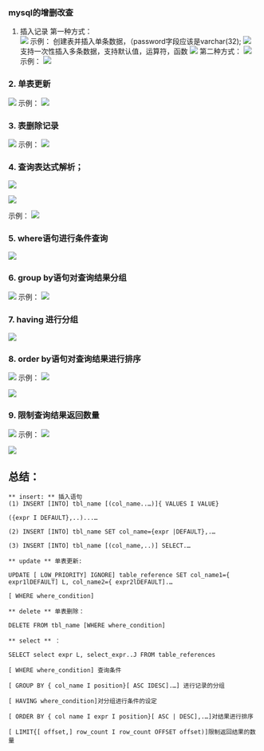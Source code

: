 ###  mysql的增删改查
1. 插入记录
   第一种方式：      
![](https://user-gold-cdn.xitu.io/2019/4/4/169e76ab23e142a0?w=1442&h=326&f=png&s=130443)
示例：
创建表并插入单条数据，（password字段应该是varchar(32);
![](https://user-gold-cdn.xitu.io/2019/4/4/169e89ed4274048a?w=962&h=1256&f=png&s=154109)
支持一次性插入多条数据，支持默认值，运算符，函数
![](https://user-gold-cdn.xitu.io/2019/4/4/169e8a1c1d003289?w=2154&h=1112&f=png&s=176788)
    第二种方式：
![](https://user-gold-cdn.xitu.io/2019/4/8/169fae40b1b2aef9?w=1736&h=520&f=png&s=194008)
示例：
![](https://user-gold-cdn.xitu.io/2019/4/8/169fae6d61296f79?w=635&h=406&f=png&s=48529)
### 2. 单表更新
![](https://user-gold-cdn.xitu.io/2019/4/8/169fae8685ebef27?w=1656&h=820&f=png&s=250954)
示例：
![](https://user-gold-cdn.xitu.io/2019/4/8/169faf2b88b48d96?w=737&h=978&f=png&s=129055)
### 3. 表删除记录
![](https://user-gold-cdn.xitu.io/2019/4/8/169faf320c33aecd?w=1644&h=400&f=png&s=103891)
示例：
![](https://user-gold-cdn.xitu.io/2019/4/8/169faf748b61a723?w=570&h=288&f=png&s=33202)

### 4. 查询表达式解析；
![](https://user-gold-cdn.xitu.io/2019/4/8/169faf7bcf33822e?w=1526&h=938&f=png&s=384074)

![](https://user-gold-cdn.xitu.io/2019/4/8/169faf9c3d46af0d?w=1438&h=780&f=png&s=386350)

示例：
![](https://user-gold-cdn.xitu.io/2019/4/8/169fafeed881c428?w=484&h=563&f=png&s=40792)

### 5. where语句进行条件查询


![](https://user-gold-cdn.xitu.io/2019/4/8/169fb0004e148bc2?w=1454&h=696&f=png&s=225287)

### 6. group by语句对查询结果分组
![](https://user-gold-cdn.xitu.io/2019/4/8/169fb015c719f4b0?w=1450&h=604&f=png&s=161706)
示例：
![](https://user-gold-cdn.xitu.io/2019/4/8/169fb08122bbf280?w=599&h=473&f=png&s=44440)

### 7. having 进行分组

![](https://user-gold-cdn.xitu.io/2019/4/8/169fb0b43cff669e?w=1386&h=562&f=png&s=101542)

### 8. order by语句对查询结果进行排序
![](https://user-gold-cdn.xitu.io/2019/4/8/169fb87729864144?w=1466&h=588&f=png&s=156399)
示例：
![](https://user-gold-cdn.xitu.io/2019/4/8/169fb8bf47608998?w=594&h=544&f=png&s=65519)

![](https://user-gold-cdn.xitu.io/2019/4/8/169fb8d9d09706de?w=568&h=560&f=png&s=68548)

### 9. 限制查询结果返回数量
![](https://user-gold-cdn.xitu.io/2019/4/8/169fb8e1686d180c?w=1504&h=592&f=png&s=142211)
示例：
![](https://user-gold-cdn.xitu.io/2019/4/8/169fb91d08a0afa3?w=561&h=945&f=png&s=109627)

![](https://user-gold-cdn.xitu.io/2019/4/8/169fb9a6f3a02549?w=648&h=439&f=png&s=63067)


## 总结：
```
** insert: ** 插入语句
(1) INSERT [INTO] tbl_name [(col_name..…)]{ VALUES I VALUE}

({expr I DEFAULT},..)...…

(2) INSERT [INTO] tbl_name SET col_name={expr |DEFAULT},.…

(3) INSERT [INTO] tbl_name [(col_name,..)] SELECT.…

** update ** 单表更新:

UPDATE [ LOW_PRIORITY] IGNORE] table_reference SET col_name1={ expr1lDEFAULT] L, col_name2={ expr2lDEFAULT].…

[ WHERE where_condition]

** delete ** 单表删除：

DELETE FROM tbl_name [WHERE where_condition]

** select ** ：

SELECT select expr L, select_expr..J FROM table_references

[ WHERE where_condition] 查询条件

[ GROUP BY { col_name I position}[ ASC IDESC].…] 进行记录的分组

[ HAVING where_condition]对分组进行条件的设定

[ ORDER BY { col name I expr I position}[ ASC | DESC],.…]对结果进行排序 

[ LIMIT{[ offset,] row_count I row_count OFFSET offset)]限制返回结果的数量
```